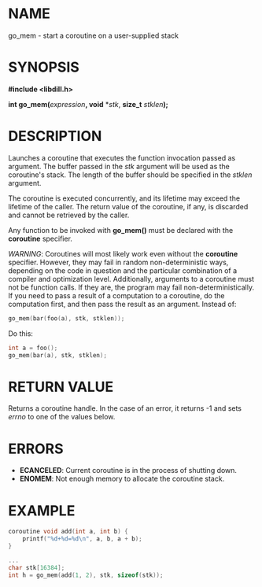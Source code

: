 # NAME

go_mem - start a coroutine on a user-supplied stack

# SYNOPSIS

**#include &lt;libdill.h>**

**int go_mem(**_expression_**, void** \*_stk_, **size_t** _stklen_**);**

# DESCRIPTION

Launches a coroutine that executes the function invocation passed as argument.  The buffer passed in the _stk_ argument will be used as the coroutine's stack.  The length of the buffer should be specified in the _stklen_ argument.

The coroutine is executed concurrently, and its lifetime may exceed the lifetime of the caller.  The return value of the coroutine, if any, is discarded and cannot be retrieved by the caller.

Any function to be invoked with **go_mem()** must be declared with the **coroutine** specifier.

*WARNING*: Coroutines will most likely work even without the **coroutine** specifier. However, they may fail in random non-deterministic ways, depending on the code in question and the particular combination of a compiler and optimization level. Additionally, arguments to a coroutine must not be function calls. If they are, the program may fail non-deterministically. If you need to pass a result of a computation to a coroutine, do the computation first, and then pass the result as an argument. Instead of:

```c
go_mem(bar(foo(a), stk, stklen));
```

Do this:

```c
int a = foo();
go_mem(bar(a), stk, stklen);
```

# RETURN VALUE

Returns a coroutine handle. In the case of an error, it returns -1 and sets _errno_ to one of the values below.

# ERRORS

* **ECANCELED**: Current coroutine is in the process of shutting down.
* **ENOMEM**: Not enough memory to allocate the coroutine stack.

# EXAMPLE

```c
coroutine void add(int a, int b) {
    printf("%d+%d=%d\n", a, b, a + b);
}

...
char stk[16384];
int h = go_mem(add(1, 2), stk, sizeof(stk));
```

